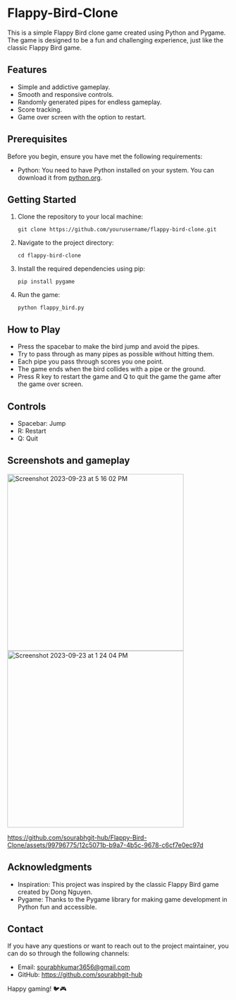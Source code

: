 # Flappy-Bird-Clone

This is a simple Flappy Bird clone game created using Python and Pygame. The game is designed to be a fun and challenging experience, just like the classic Flappy Bird game.

## Features

- Simple and addictive gameplay.
- Smooth and responsive controls.
- Randomly generated pipes for endless gameplay.
- Score tracking.
- Game over screen with the option to restart.

## Prerequisites

Before you begin, ensure you have met the following requirements:

- Python: You need to have Python installed on your system. You can download it from [python.org](https://www.python.org/downloads/).

## Getting Started

1. Clone the repository to your local machine:

   ```shell
   git clone https://github.com/yourusername/flappy-bird-clone.git
   ```

2. Navigate to the project directory:

   ```shell
   cd flappy-bird-clone
   ```

3. Install the required dependencies using pip:

   ```shell
   pip install pygame
   ```

4. Run the game:

   ```shell
   python flappy_bird.py
   ```

## How to Play

- Press the spacebar to make the bird jump and avoid the pipes.
- Try to pass through as many pipes as possible without hitting them.
- Each pipe you pass through scores you one point.
- The game ends when the bird collides with a pipe or the ground.
- Press R key to restart the game and Q to quit the game the game after the game over screen.

## Controls

- Spacebar: Jump
- R: Restart
- Q: Quit

## Screenshots and gameplay

<img width="400" alt="Screenshot 2023-09-23 at 5 16 02 PM" src="https://github.com/sourabhgit-hub/Flappy-Bird-Clone/assets/99796775/5b46786e-24a0-498d-aa13-bda04c3e2d16">

<img width="400" alt="Screenshot 2023-09-23 at 1 24 04 PM" src="https://github.com/sourabhgit-hub/Flappy-Bird-Clone/assets/99796775/461d2c1c-f277-429d-9d87-ca5a6d00703a">

https://github.com/sourabhgit-hub/Flappy-Bird-Clone/assets/99796775/12c5071b-b9a7-4b5c-9678-c6cf7e0ec97d


## Acknowledgments

- Inspiration: This project was inspired by the classic Flappy Bird game created by Dong Nguyen.
- Pygame: Thanks to the Pygame library for making game development in Python fun and accessible.

## Contact

If you have any questions or want to reach out to the project maintainer, you can do so through the following channels:

- Email: sourabhkumar3656@gmail.com
- GitHub: https://github.com/sourabhgit-hub

Happy gaming! 🐦🎮
